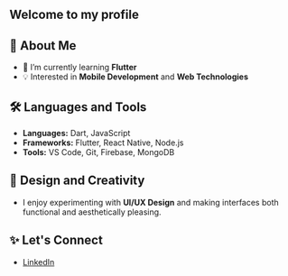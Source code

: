 ## Welcome to my profile 


## 🚀 About Me
- 🌱 I’m currently learning **Flutter**
- 💡 Interested in **Mobile Development** and **Web Technologies**



## 🛠️ Languages and Tools
- **Languages:** Dart, JavaScript
- **Frameworks:** Flutter, React Native, Node.js
- **Tools:** VS Code, Git, Firebase, MongoDB

## 🎨 Design and Creativity
- I enjoy experimenting with **UI/UX Design** and making interfaces both functional and aesthetically pleasing.


## ✨ Let's Connect
- [LinkedIn](https://www.linkedin.com/in/furkangenca/)
